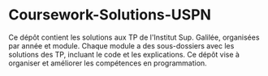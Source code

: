 # Coursework-Solutions-USPN
Ce dépôt contient les solutions aux TP de l'Institut Sup. Galilée, organisées par année et module. Chaque module a des sous-dossiers avec les solutions des TP, incluant le code et les explications. Ce dépôt vise à organiser et améliorer les compétences en programmation.
